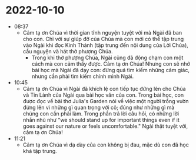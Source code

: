 # 2022-10-10
- 08:37
	- Cảm tạ ơn Chúa vì thời gian tĩnh nguyện tuyệt vời mà Ngài đã ban cho con. Chỉ với sự giúp đỡ của Chúa mà con mới có thể tập trung vào Ngài khi đọc Kinh Thánh (tập trung đến nội dung của Lời Chúa), cầu nguyện và hát thờ phượng Chúa.
		- Trong khi thờ phượng Chúa, Ngài cũng đã động chạm con một cách mà con cảm thấy được. Cảm tạ ơn Chúa! Nhưng con sẽ nhớ bài học mà Ngài đã dạy con: đừng quá tìm kiếm những cảm giác, nhưng cần phải tìm kiếm chính mình Ngài.
- 10:45
	- Cảm tạ ơn Chúa vì Ngài đã khích lệ con tiếp tục đứng lên cho Chúa và Tin Lành của Ngài qua bài học văn của con. Trong bài học, con được đọc về bài thơ Julia's Garden nói về việc một người trồng vườn đứng lên vì những gì quan trọng với cô; đúng như những gì mà chúng con cần phải làm. Trong phần trả lời câu hỏi, có những lời nhắn nhủ như "we should stand up for important things even if it goes against our nature or feels uncomfortable." Ngài thật tuyệt vời, cảm tạ ơn Chúa!
- 11:21
	- Cảm tạ ơn Chúa vì dạ dày của con không bị đau, mặc dù con đã học khá tập trung.